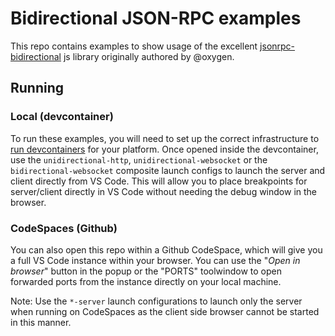 # Bidirectional JSON-RPC examples

This repo contains examples to show usage of the excellent [jsonrpc-bidirectional](https://github.com/bigstepinc/jsonrpc-bidirectional) js library originally authored by @oxygen.

## Running

### Local (devcontainer)

To run these examples, you will need to set up the correct infrastructure to [run devcontainers](https://code.visualstudio.com/docs/devcontainers/containers#_installation) for your platform. Once opened inside the devcontainer, use the `unidirectional-http`, `unidirectional-websocket` or the `bidirectional-websocket` composite launch configs to launch the server and client directly from VS Code. This will allow you to place breakpoints for server/client directly in VS Code without needing the debug window in the browser.

### CodeSpaces (Github)

You can also open this repo within a Github CodeSpace, which will give you a full VS Code instance within your browser. You can use the "*Open in browser*" button in the popup or the "PORTS" toolwindow to open forwarded ports from the instance directly on your local machine.

Note: Use the `*-server` launch configurations to launch only the server when running on CodeSpaces as the client side browser cannot be started in this manner.
